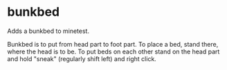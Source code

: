 # bunkbed
Adds a bunkbed to minetest.

Bunkbed is to put from head part to foot part. To place a bed, stand there,
where the head is to be. To put beds on each other stand on the head part
and hold "sneak" (regularly shift left) and right click.
